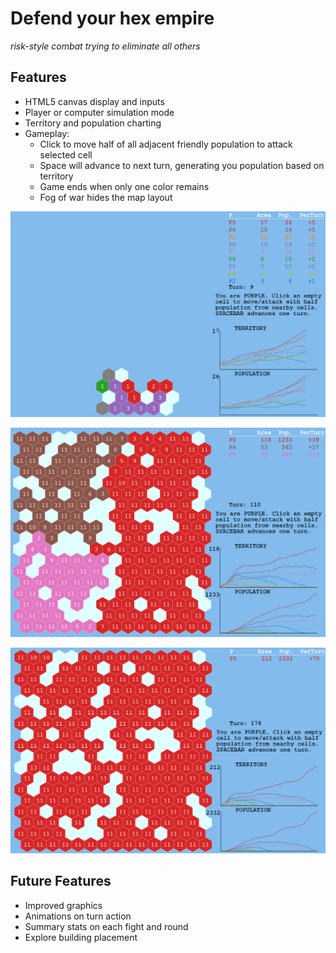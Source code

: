 # Defend your hex empire
_risk-style combat trying to eliminate all others_

## Features
- HTML5 canvas display and inputs
- Player or computer simulation mode
- Territory and population charting
- Gameplay:
  - Click to move half of all adjacent friendly population to attack selected cell
  - Space will advance to next turn, generating you population based on territory
  - Game ends when only one color remains
  - Fog of war hides the map layout 

![Single Player](./progress.PNG)

![Playing](./playing.PNG)

![End](./end.PNG)


## Future Features
- Improved graphics
- Animations on turn action
- Summary stats on each fight and round
- Explore building placement